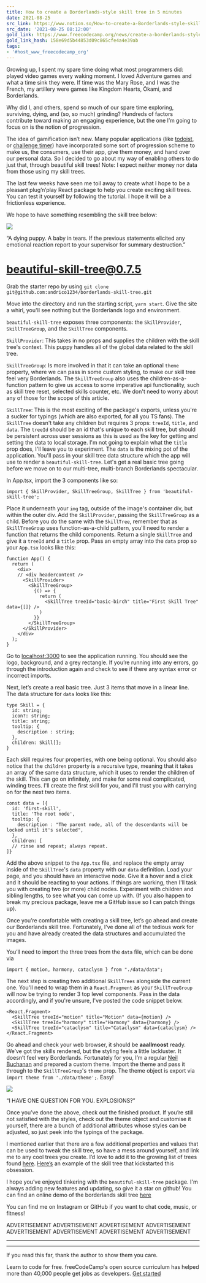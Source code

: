 ```yaml
---
title: How to create a Borderlands-style skill tree in 5 minutes
date: 2021-08-25
src_link: https://www.notion.so/How-to-create-a-Borderlands-style-skill-tree-in-5-minutes-bbab5da161074223bcc8050d3731541c
src_date: '2021-08-25 08:12:00'
gold_link: https://www.freecodecamp.org/news/create-a-borderlands-style-skill-tree-in-5-minutes/
gold_link_hash: 158e69d5b44853d09c865cfe4a4e39ab
tags:
- '#host_www_freecodecamp_org'
---
```




Growing up, I spent my spare time doing what most programmers did: played video games every waking moment. I loved Adventure games and what a time sink they were. If time was the Mary Rose, and I was the French, my artillery were games like Kingdom Hearts, Ōkami, and Borderlands.

Why did I, and others, spend so much of our spare time exploring, surviving, dying, and (so, so much) grinding? Hundreds of factors contribute toward making an engaging experience, but the one I’m going to focus on is the notion of progression.

The idea of gamification isn’t new. Many popular applications (like [todoist](https://todoist.com/?lang=en), or [challenge timer](https://productivitychallengetimer.com/)) have incorporated some sort of progression scheme to make us, the consumers, use their app, give them money, and hand over our personal data. So I decided to go about my way of enabling others to do just that, through beautiful skill trees! Note: I expect neither money nor data from those using my skill trees.

The last few weeks have seen me toil away to create what I hope to be a pleasant plug’n’play React package to help you create exciting skill trees. You can test it yourself by following the tutorial. I hope it will be a frictionless experience.

We hope to have something resembling the skill tree below:

![](https://www.freecodecamp.org/news/content/images/2019/10/image-2.png)

“A dying puppy. A baby in tears. If the previous statements elicited any emotional reaction report to your supervisor for summary destruction.”

beautiful-skill-tree@0.7.5
==========================

Grab the starter repo by using `git clone git@github.com:andrico1234/borderlands-skill-tree.git`

Move into the directory and run the starting script, `yarn start`. Give the site a whirl, you'll see nothing but the Borderlands logo and environment.

`beautiful-skill-tree` exposes three components: the `SkillProvider`, `SkillTreeGroup`, and the `SkillTree` components.

`SkillProvider`: This takes in no props and supplies the children with the skill tree's context. This puppy handles all of the global data related to the skill tree.

`SkillTreeGroup`: Is more involved in that it can take an optional `theme` property, where we can pass in some custom styling, to make our skill tree feel very Borderlands. The `SkillTreeGroup` also uses the children-as-a-function pattern to give us access to some imperative api functionality, such as skill tree reset, selected skills counter, etc. We don't need to worry about any of those for the scope of this article.

`SkillTree`: This is the most exciting of the package's exports, unless you're a sucker for typings (which are also exported, for all you TS fans). The `SkillTree` doesn't take any children but requires 3 props: `treeId`, `title`, and `data`. The `treeId` should be an id that's unique to each skill tree, but should be persistent across user sessions as this is used as the key for getting and setting the data to local storage. I'm not going to explain what the `title` prop does, I'll leave you to experiment. The `data` is the mixing pot of the application. You'll pass in your skill tree data structure which the app will use to render a `beautiful-skill-tree`. Let's get a real basic tree going before we move on to our multi-tree, multi-branch Borderlands spectacular.

In App.tsx, import the 3 components like so:

`import { SkillProvider, SkillTreeGroup, SkillTree } from 'beautiful-skill-tree';`

Place it underneath your `img` tag, outside of the image's container div, but within the outer div. Add the `SkillProvider`, passing the `SkillTreeGroup` as a child. Before you do the same with the `SkillTree`, remember that as `SkillTreeGroup` uses function-as-a-child pattern, you'll need to render a function that returns the child components. Return a single `SkillTree` and give it a `treeId` and a `title` prop. Pass an empty array into the `data` prop so your `App.tsx` looks like this:


```
function App() {
  return (
    <div>
    // <div headercontent />
      <SkillProvider>
        <SkillTreeGroup>
          {() => {
            return (
              <SkillTree treeId="basic-birch" title="First Skill Tree" data={[]} />
            )
          }}
        </SkillTreeGroup>
      </SkillProvider>
    </div>
  );
}
```
Go to [localhost:3000](http://localhost:3000/) to see the application running. You should see the logo, background, and a grey rectangle. If you’re running into any errors, go through the introduction again and check to see if there any syntax error or incorrect imports.

Next, let’s create a real basic tree. Just 3 items that move in a linear line. The data structure for `data` looks like this:


```
type Skill = {
  id: string;
  icon?: string;
  title: string;
  tooltip: {
    description : string;
  },
  children: Skill[];
}
```
Each skill requires four properties, with one being optional. You should also notice that the `children` property is a recursive type, meaning that it takes an array of the same data structure, which it uses to render the children of the skill. This can go on infinitely, and make for some real complicated, winding trees. I'll create the first skill for you, and I'll trust you with carrying on for the next two items.


```
const data = [{
  id: 'first-skill',
  title: 'The root node',
  tooltip: {
    description : "The parent node, all of the descendants will be locked until it's selected",
  },
  children: [
  // rinse and repeat; always repeat.
]}
```
Add the above snippet to the `App.tsx` file, and replace the empty array inside of the `SkillTree`'s `data` property with our `data` definition. Load your page, and you should have an interactive node. Give it a hover and a click and it should be reacting to your actions. If things are working, then I'll task you with creating two (or more) child nodes. Experiment with children and sibling lengths, to see what you can come up with. (If you also happen to break my precious package, leave me a GitHub issue so I can patch things up).

Once you’re comfortable with creating a skill tree, let’s go ahead and create our Borderlands skill tree. Fortunately, I’ve done all of the tedious work for you and have already created the data structures and accumulated the images.

You’ll need to import the three trees from the `data` file, which can be done via

`import { motion, harmony, cataclysm } from "./data/data";`

The next step is creating two additional `SkillTrees` alongside the current one. You'll need to wrap them in a `React.Fragment` as your `SkillTreeGroup` will now be trying to render 3 top level components. Pass in the data accordingly, and if you're unsure, I've posted the code snippet below.


```
<React.Fragment>
  <SkillTree treeId="motion" title="Motion" data={motion} />
  <SkillTree treeId="harmony" title="Harmony" data={harmony} />
  <SkillTree treeId="cataclysm" title="Cataclysm" data={cataclysm} />
</React.Fragment>
```
Go ahead and check your web browser, it should be ****aaallmoost**** ready. We’ve got the skills rendered, but the styling feels a little lackluster. It doesn’t feel very Borderlands. Fortunately for you, I’m a regular [Neil Buchanan](https://www.youtube.com/watch?v=0evlWSY8kTc) and prepared a custom theme. Import the theme and pass it through to the `SkillTreeGroup`'s `theme` prop. The theme object is export via `import theme from './data/theme';`. Easy!

![](https://www.freecodecamp.org/news/content/images/2019/10/image-3.png)

“I HAVE ONE QUESTION FOR YOU. EXPLOSIONS?”

Once you’ve done the above, check out the finished product. If you’re still not satisfied with the styles, check out the theme object and customise it yourself, there are a bunch of additional attributes whose styles can be adjusted, so just peek into the typings of the package.

I mentioned earlier that there are a few additional properties and values that can be used to tweak the skill tree, so have a mess around yourself, and link me to any cool trees you create. I’d love to add it to the growing list of trees found [here](https://github.com/andrico1234/beautiful-skill-tree#examples). [Here’s](https://calisthenicsskills.com/) an example of the skill tree that kickstarted this obsession.

I hope you’ve enjoyed tinkering with the `beautiful-skill-tree` package. I'm always adding new features and updating, so give it a star on github! You can find an online demo of the borderlands skill tree [here](http://borderlands-skill-tree.s3-website.eu-west-2.amazonaws.com/)

You can find me on Instagram or GitHub if you want to chat code, music, or fitness!



ADVERTISEMENT
ADVERTISEMENT
ADVERTISEMENT
ADVERTISEMENT
ADVERTISEMENT
ADVERTISEMENT
ADVERTISEMENT
ADVERTISEMENT


---




---



 If you read this far, thank the author to show them you care. 



 Learn to code for free. freeCodeCamp's open source curriculum has helped more than 40,000 people get jobs as developers. [Get started](https://www.freecodecamp.org/learn/)
